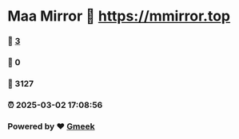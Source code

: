 # Maa Mirror :link: https://mmirror.top 
### :page_facing_up: [3](https://mmirror.top/tag.html) 
### :speech_balloon: 0 
### :hibiscus: 3127 
### :alarm_clock: 2025-03-02 17:08:56 
### Powered by :heart: [Gmeek](https://github.com/Meekdai/Gmeek)
